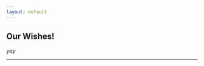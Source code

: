 ```yaml
---
layout: default
---
```


## Our Wishes!

_yay_

----
<div class="comments">
	<div id="disqus_thread"></div>
	<script type="text/javascript">

	    var disqus_shortname = 'https-254richard254-github-io';

	    (function() {
	        var dsq = document.createElement('script'); dsq.type = 'text/javascript'; dsq.async = true;
	        dsq.src = '//' + disqus_shortname + '.disqus.com/embed.js';
	        (document.getElementsByTagName('head')[0] || document.getElementsByTagName('body')[0]).appendChild(dsq);
	    })();

	</script>
	<noscript>Please enable JavaScript to view the <a href="http://disqus.com/?ref_noscript">comments powered by Disqus.</a></noscript>
</div>



[back](./)
